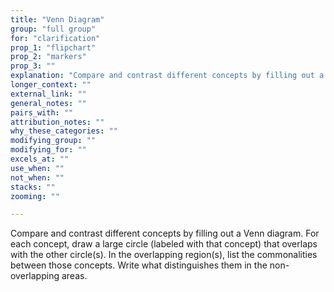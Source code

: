 ```yaml
---
title: "Venn Diagram"
group: "full group"
for: "clarification"
prop_1: "flipchart"
prop_2: "markers"
prop_3: ""
explanation: "Compare and contrast different concepts by filling out a Venn diagram. For each concept, draw a large circle (labeled with that concept) that overlaps with the other circle(s). In the overlapping region(s), list the commonalities between those concepts. Write what distinguishes them in the non-overlapping areas."
longer_context: ""
external_link: ""
general_notes: ""
pairs_with: ""
attribution_notes: ""
why_these_categories: ""
modifying_group: ""
modifying_for: ""
excels_at: ""
use_when: ""
not_when: ""
stacks: ""
zooming: ""

---
```


Compare and contrast different concepts by filling out a Venn diagram. For each concept, draw a large circle (labeled with that concept) that overlaps with the other circle(s). In the overlapping region(s), list the commonalities between those concepts. Write what distinguishes them in the non-overlapping areas.
